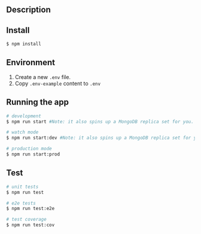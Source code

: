 ## Description

## Install

```bash
$ npm install
```

## Environment

1. Create a new `.env` file.
2. Copy `.env-example` content to `.env`

## Running the app

```bash
# development
$ npm run start #Note: it also spins up a MongoDB replica set for you.

# watch mode
$ npm run start:dev #Note: it also spins up a MongoDB replica set for you.

# production mode
$ npm run start:prod
```

## Test

```bash
# unit tests
$ npm run test

# e2e tests
$ npm run test:e2e

# test coverage
$ npm run test:cov
```
